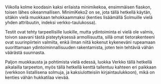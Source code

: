 Viikolla kolme koodasin kaksi erilaista minimikekoa, ensimmäisen fiaskon, toisen lähes oikeanmallisen. MinimiKeko2 on se, jota tällä hetkellä käytän, sitäkin vielä muokkaan tehokkaammaksi (kenties lisäämällä Solmuille vielä yhden attribuutin, indeksi verkko-taulukossa). 

Testit ovat tehty tarpeellisille luokille, mutta ydintoiminta ei vielä ole valmis, toivon saavani tästä pisteytyksessä armollisuutta, sillä omat tietorakenteeni ovat suurinpiirtein valmiita, enkä ilman niitä kokenut kykeneväni rupeamaan suorittamaan ydintoiminnallisuuden rakentamista, joten tein tehtäviä vähän väärästä suunnasta.

Paljon muokkausta ja pohtimista vielä edessä, luokka Verkko tällä hetkellä aikalailla tarpeeton, myös tällä hetkellä kenttä tallentuu kahteen eri paikkaan (verkkoon listallisena solmuja, ja kaksiulotteisiin kirjaintaulukkoon), mikä on kenties vähän hukkatilaa vievää.
